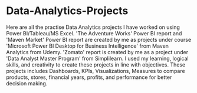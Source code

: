 # Data-Analytics-Projects
Here are all the practise Data Analytics projects I have worked on using Power BI/Tableau/MS Excel.
'The Adventure Works' Power BI report and 'Maven Market' Power BI report are created by me as projects under course 'Microsoft Power BI Desktop for Business Intelligence' 
from Maven Analytics from Udemy.
'Zomato' report is created by me as a project under 'Data Analyst Master Program' from Simplilearn.
I used my learning, logical skills, and creativity to create these projects in line with objectives.
These projects includes Dashboards, KPIs, Visualizations, Measures to compare products, stores, financial years, profits, and performance for better decision making.
